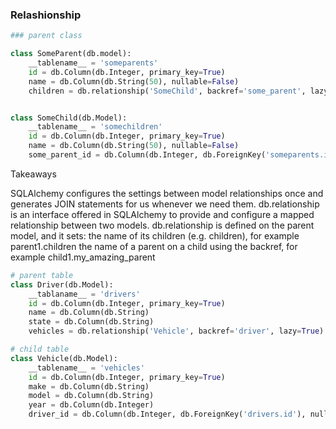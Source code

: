 ### Relashionship
```python
### parent class

class SomeParent(db.model):
    __tablename__ = 'someparents'
    id = db.Column(db.Integer, primary_key=True)
    name = db.Column(db.String(50), nullable=False)
    children = db.relationship('SomeChild', backref='some_parent', lazy=True)


class SomeChild(db.Model):
    __tablename__ = 'somechildren'
    id = db.Column(db.Integer, primary_key=True)
    name = db.Column(db.String(50), nullable=False)
    some_parent_id = db.Column(db.Integer, db.ForeignKey('someparents.id'), nullable=False)

```
Takeaways

SQLAlchemy configures the settings between model relationships once and generates JOIN statements for us whenever we need them.
db.relationship is an interface offered in SQLAlchemy to provide and configure a mapped relationship between two models.
db.relationship is defined on the parent model, and it sets:
    the name of its children (e.g. children), for example parent1.children
    the name of a parent on a child using the backref, for example child1.my_amazing_parent 



```python
# parent table
class Driver(db.Model):
    __tablaname__ = 'drivers'
    id = db.Column(db.Integer, primary_key=True)
    name = db.Column(db.String)
    state = db.Column(db.String)
    vehicles = db.relationship('Vehicle', backref='driver', lazy=True)

# child table
class Vehicle(db.Model):
    __tablename__ = 'vehicles'
    id = db.Column(db.Integer, primary_key=True)
    make = db.Column(db.String)
    model = db.Column(db.String)
    year = db.Column(db.Integer)
    driver_id = db.Column(db.Integer, db.ForeignKey('drivers.id'), nullable=False)

```